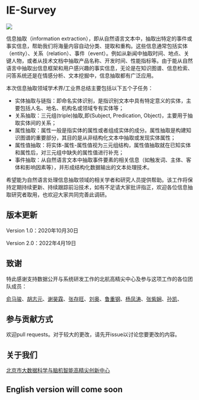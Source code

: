 # IE-Survey 

![](https://img.shields.io/github/last-commit/BDBC-KG-NLP/IE-Survey?color=blue)

信息抽取（information extraction），即从自然语言文本中，抽取出特定的事件或事实信息，帮助我们将海量内容自动分类、提取和重构。这些信息通常包括实体（entity）、关系（relation）、事件（event）。例如从新闻中抽取时间、地点、关键人物，或者从技术文档中抽取产品名称、开发时间、性能指标等。由于能从自然语言中抽取出信息框架和用户感兴趣的事实信息，无论是在知识图谱、信息检索、问答系统还是在情感分析、文本挖掘中，信息抽取都有广泛应用。

本次信息抽取领域学术界/工业界总结主要包括以下五个子任务：

- 实体抽取与链指：即命名实体识别，是指识别文本中具有特定意义的实体，主要包括人名、地名、机构名或领域专有实体等；
- 关系抽取：三元组(triple)抽取,即(Subject, Predication, Object)，主要用于抽取实体间的关系；
- 属性抽取：属性一般是指实体的属性或者组成实体的成分。属性抽取是构建知识图谱的重要部分，其目的是从非结构化文本中抽取或发现实体属性；
- 属性值抽取：将实体-属性-属性值视为三元组结构，属性值抽取就在已知实体和属性后，对三元组中缺失的属性值进行补充；
- 事件抽取：从自然语言文本中抽取事件要素的相关信息（如触发词、主体、客体和影响因素等），并形成结构化数据输出的文本处理技术。

希望能为自然语言处理信息抽取领域的相关学者和研究人员提供帮助。该工作将保持定期持续更新、持续跟踪前沿技术，如有不足请大家批评指正，欢迎各位信息抽取研究者取用，也欢迎大家共同完善此调研。

## 版本更新

Version 1.0：2020年10月30日

Version 2.0：2022年4月19日

## 致谢

特此感谢支持数据公开与系统研发工作的北航高精尖中心及参与这项工作的各位团队成员：

[俞马骏](https://github.com/deathpooool)、[胡志元](https://zhiyuanhubj.github.io/zhiyuan.github.io/)、[谢昊霖]()、[张存旺](https://github.com/PierreZhangcw)、[刘奥]()、[鲁重钢](https://github.com/BurgerBurgerBurger)、[杨凤涛](https://github.com/Johnathan-Y)、[张紫娴](https://github.com/zzx1997zzx)、[孙凯](https://github.com/sunkaikai)、



## 参与贡献方式

欢迎pull requests。对于较大的更改，请先开issue以讨论您要更改的内容。

## 关于我们

[北京市大数据科学与脑机智能高精尖创新中心](http://bdbc.buaa.edu.cn/?lang=zh)

## English version will come soon
